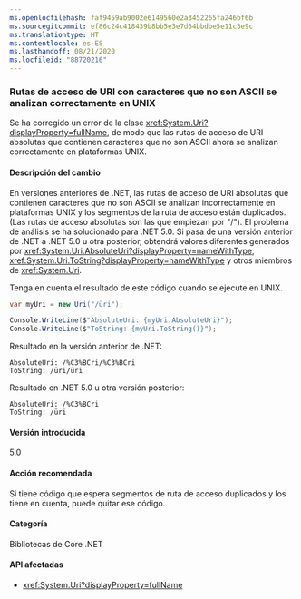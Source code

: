 ```yaml
---
ms.openlocfilehash: faf9459ab9002e6149560e2a3452265fa246bf6b
ms.sourcegitcommit: ef86c24c418439b8bb5e3e7d64bbdbe5e11c3e9c
ms.translationtype: HT
ms.contentlocale: es-ES
ms.lasthandoff: 08/21/2020
ms.locfileid: "88720216"
---
```

### <a name="uri-paths-with-non-ascii-characters-parse-correctly-on-unix"></a>Rutas de acceso de URI con caracteres que no son ASCII se analizan correctamente en UNIX

Se ha corregido un error de la clase <xref:System.Uri?displayProperty=fullName>, de modo que las rutas de acceso de URI absolutas que contienen caracteres que no son ASCII ahora se analizan correctamente en plataformas UNIX.

#### <a name="change-description"></a>Descripción del cambio

En versiones anteriores de .NET, las rutas de acceso de URI absolutas que contienen caracteres que no son ASCII se analizan incorrectamente en plataformas UNIX y los segmentos de la ruta de acceso están duplicados. (Las rutas de acceso absolutas son las que empiezan por "/"). El problema de análisis se ha solucionado para .NET 5.0. Si pasa de una versión anterior de .NET a .NET 5.0 u otra posterior, obtendrá valores diferentes generados por <xref:System.Uri.AbsoluteUri?displayProperty=nameWithType>, <xref:System.Uri.ToString?displayProperty=nameWithType> y otros miembros de <xref:System.Uri>.

Tenga en cuenta el resultado de este código cuando se ejecute en UNIX.

```csharp
var myUri = new Uri("/üri");

Console.WriteLine($"AbsoluteUri: {myUri.AbsoluteUri}");
Console.WriteLine($"ToString: {myUri.ToString()}");
```

Resultado en la versión anterior de .NET:

```text
AbsoluteUri: /%C3%BCri/%C3%BCri
ToString: /üri/üri
```

Resultado en .NET 5.0 u otra versión posterior:

```text
AbsoluteUri: /%C3%BCri
ToString: /üri
```

#### <a name="version-introduced"></a>Versión introducida

5.0

#### <a name="recommended-action"></a>Acción recomendada

Si tiene código que espera segmentos de ruta de acceso duplicados y los tiene en cuenta, puede quitar ese código.

#### <a name="category"></a>Categoría

Bibliotecas de Core .NET

#### <a name="affected-apis"></a>API afectadas

- <xref:System.Uri?displayProperty=fullName>

<!--

#### Affected APIs

- `T:System.Uri`

-->
